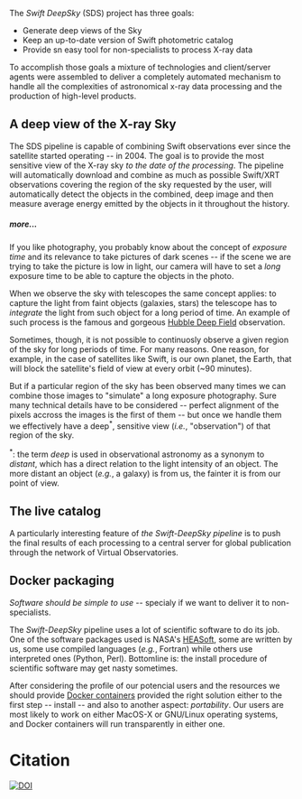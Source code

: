 
The _Swift DeepSky_ (SDS) project has three goals:
* Generate deep views of the Sky
* Keep an up-to-date version of Swift photometric catalog
* Provide sn easy tool for non-specialists to process X-ray data

To accomplish those goals a mixture of technologies and client/server agents
were assembled to deliver a completely automated mechanism to handle all the
complexities of astronomical x-ray data processing and the production of
high-level products.

## A deep view of the X-ray Sky
The SDS pipeline is capable of combining Swift observations ever since the
satellite started operating -- in 2004.
The goal is to provide the most sensitive view of the X-ray sky _to the date
of the processing_.
The pipeline will automatically download and combine as much as
possible Swift/XRT observations covering the region of the sky requested by the
user, will automatically detect the objects in the combined, deep image and
then measure average energy emitted by the objects in it throughout the history.

##### more...
If you like photography, you probably know about the concept of _exposure time_
and its relevance to take pictures of dark scenes -- if the scene we are trying
to take the picture is low in light, our camera will have to set a _long_
exposure time to be able to capture the objects in the photo.

When we observe the sky with telescopes the same concept applies: to capture the
light from faint objects (galaxies, stars) the telescope has to _integrate_ the
light from such object for a long period of time.
An example of such process is the famous and gorgeous [Hubble Deep Field] observation.

Sometimes, though, it is not possible to continuosly observe a given region of
the sky for long periods of time.
For many reasons.
One reason, for example, in the case of satellites like Swift, is our own planet,
the Earth, that will block the satellite's field of view at every orbit (~90 minutes).

But if a particular region of the sky has been observed many times we can
combine those images to "simulate" a long exposure photography.
Sure many technical details have to be considered -- perfect alignment of the
pixels accross the images is the first of them -- but once we handle them we effectively
have a deep<sup>*</sup>, sensitive view (_i.e._, "observation") of that region of the sky.

<sup>*</sup>: the term _deep_ is used in observational astronomy as a synonym to
_distant_, which has a direct relation to the light intensity of an object.
The more distant an object (_e.g._, a galaxy) is from us, the fainter it is from
our point of view.

[hubble deep field]: https://en.wikipedia.org/wiki/Hubble_Deep_Field


## The live catalog
A particularly interesting feature of _the Swift-DeepSky pipeline_ is to push
the final results of each processing to a central server for global publication
through the network of Virtual Observatories.


## Docker packaging
_Software should be simple to use_ -- specialy if we want to deliver it to non-specialists.

The _Swift-DeepSky_ pipeline uses a lot of scientific software to do its job.
One of the software packages used is NASA's [HEASoft], some are written by us,
some use compiled languages (_e.g._, Fortran) while others use interpreted ones
(Python, Perl).
Bottomline is: the install procedure of scientific software may get nasty sometimes.

After considering the profile of our potencial users and the resources we should
provide [Docker containers] provided the right solution either to the first step
-- install -- and also to another aspect: _portability_.
Our users are most likely to work on either MacOS-X or GNU/Linux operating systems,
and Docker containers will run transparently in either one.

[dockerhub]: https://hub.docker.com/r/chbrandt/swift_deepsky/
[Swift]: https://en.wikipedia.org/wiki/Neil_Gehrels_Swift_Observatory
[XRT]: https://swift.gsfc.nasa.gov/about_swift/xrt_desc.html
[heasoft]: https://heasarc.gsfc.nasa.gov/docs/software/heasoft/
[Docker containers]: https://www.docker.com/

# Citation
[![DOI](https://zenodo.org/badge/DOI/10.5281/zenodo.1217670.svg)](https://doi.org/10.5281/zenodo.1217670)
